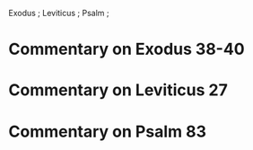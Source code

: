 Exodus ; Leviticus ; Psalm ;
# Commentary on Exodus 38-40

# Commentary on Leviticus 27

# Commentary on Psalm 83
